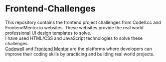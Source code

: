 # Frontend-Challenges

This repository contains the frontend project challenges from Codell.cc and FrontendMentor.io websites. These websites provide the real world professional UI design templates to solve.<br/>
I have used HTML/CSS and JavaScript technologies to solve these challenges.<br/>
<a href="https://www.codewell.cc/">Codewell</a> and <a href="https://www.frontendmentor.io/">Frontend Mentor</a> are the platforms where developers can improve their coding skills by practicing and building real world projects.
